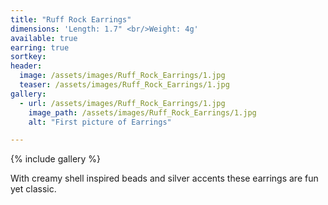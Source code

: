 ```yaml
---
title: "Ruff Rock Earrings"
dimensions: 'Length: 1.7" <br/>Weight: 4g'
available: true
earring: true
sortkey: 
header:
  image: /assets/images/Ruff_Rock_Earrings/1.jpg
  teaser: /assets/images/Ruff_Rock_Earrings/1.jpg
gallery:
  - url: /assets/images/Ruff_Rock_Earrings/1.jpg
    image_path: /assets/images/Ruff_Rock_Earrings/1.jpg
    alt: "First picture of Earrings"

---
```



{% include gallery %}

With creamy shell inspired beads and silver accents these earrings are fun yet classic.